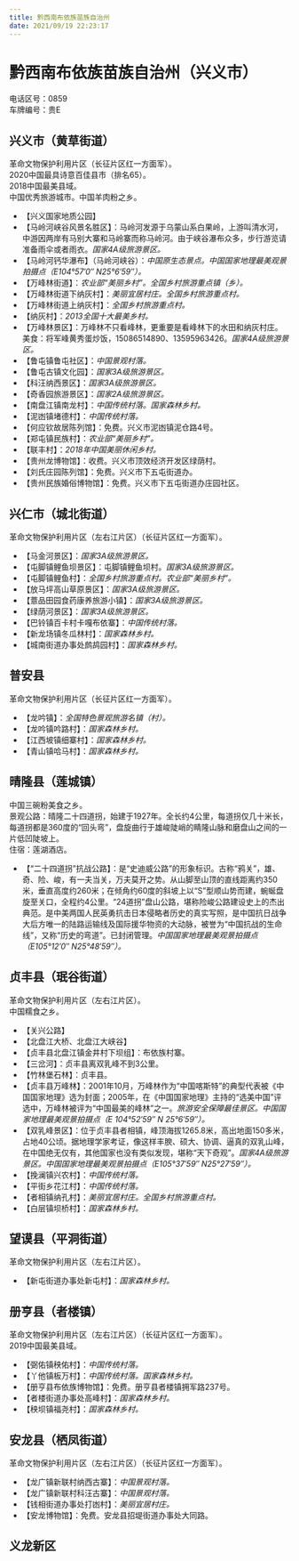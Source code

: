 ```yaml
---
title: 黔西南布依族苗族自治州  
date: 2021/09/19 22:23:17  
---
```

  
# 黔西南布依族苗族自治州（兴义市）  
电话区号：0859  
车牌编号：贵E  

## 兴义市（黄草街道）  
革命文物保护利用片区（长征片区红一方面军）。  
2020中国最具诗意百佳县市（排名65）。  
2018中国最美县域。  
中国优秀旅游城市。中国羊肉粉之乡。  
* 【兴义国家地质公园】  
* 【马岭河峡谷风景名胜区】：马岭河发源于乌蒙山系白果岭，上游叫清水河，中游因两岸有马别大寨和马岭寨而称马岭河。由于峡谷瀑布众多，步行游览请准备雨伞或者雨衣。*国家4A级旅游景区。*  
* 【马岭河钙华瀑布】（马岭河峡谷）：*中国原生态景点。中国国家地理最美观景拍摄点（E104°57′0″ N25°6′59″）。*  
* 【万峰林街道】：*农业部“美丽乡村”。全国乡村旅游重点镇（乡）。*  
* 【万峰林街道下纳灰村】：*美丽宜居村庄。全国乡村旅游重点村。*  
* 【万峰林街道上纳灰村】：*全国乡村旅游重点村。*  
* 【纳灰村】：*2013全国十大最美乡村。*  
* 【万峰林景区】：万峰林不只看峰林，更重要是看峰林下的水田和纳灰村庄。美食：将军峰黄秀蛋炒饭，15086514890、13595963426。*国家4A级旅游景区。*  
* 【鲁屯镇鲁屯社区】：*中国景观村落。*  
* 【鲁屯古镇文化园】：*国家3A级旅游景区。*  
* 【科汪纳西景区】：*国家3A级旅游景区。*  
* 【奇香园旅游景区】：*国家2A级旅游景区。*  
* 【南盘江镇南龙村】：*中国传统村落。国家森林乡村。*  
* 【泥凼镇堵德村】：*中国传统村落。*  
* 【何应钦故居陈列馆】：免费。兴义市泥凼镇泥仓路4号。  
* 【郑屯镇民族村】：*农业部“美丽乡村”。*  
* 【联丰村】：*2018年中国美丽休闲乡村。*  
* 【贵州龙博物馆】：收费。兴义市顶效经济开发区绿荫村。  
* 【刘氏庄园陈列馆】：免费。兴义市下五屯街道办。  
* 【贵州民族婚俗博物馆】：免费。兴义市下五屯街道办庄园社区。  

## 兴仁市（城北街道）  
革命文物保护利用片区（左右江片区）（长征片区红一方面军）。  
* 【马金河景区】：*国家3A级旅游景区。*  
* 【屯脚镇鲤鱼坝景区】：屯脚镇鲤鱼坝村。*国家3A级旅游景区。*  
* 【屯脚镇鲤鱼村】：*全国乡村旅游重点村。农业部“美丽乡村”。*  
* 【放马坪高山草原景区】：*国家3A级旅游景区。*  
* 【薏品田园食药康养旅游小镇】：*国家3A级旅游景区。*  
* 【绿荫河景区】：*国家3A级旅游景区。*  
* 【巴铃镇百卡村卡嘎布依寨】：*中国传统村落。*  
* 【新龙场镇冬瓜林村】：*国家森林乡村。*  
* 【城南街道办事处鹧鸪园村】：*国家森林乡村。*  

## 普安县  
革命文物保护利用片区（长征片区红一方面军）。  
* 【龙吟镇】：*全国特色景观旅游名镇（村）。*  
* 【龙吟镇吟路村】：*国家森林乡村。*  
* 【江西坡镇细寨村】：*国家森林乡村。*  
* 【青山镇哈马村】：*国家森林乡村。*  

## 晴隆县（莲城镇）  
中国三碗粉美食之乡。  
景观公路：晴隆二十四道拐，始建于1927年。全长约4公里，每道拐仅几十米长，每道拐都是360度的“回头弯”，盘旋曲行于雄峻陡峭的睛隆山脉和磨盘山之间的一片低凹陡坡上。  
住宿：莲湖酒店。  
* 【“二十四道拐”抗战公路】：是“史迪威公路”的形象标识。古称“鸦关”，雄、奇、险、峻，有一夫当关，万夫莫开之势。从山脚至山顶的直线距离约350米，垂直高度约260米；在倾角约60度的斜坡上以“S”型顺山势而建，蜿蜒盘旋至关口，全程约4公里。“24道拐”盘山公路，堪称险峻公路建设史上的杰出典范。是中美两国人民英勇抗击日本侵略者历史的真实写照，是中国抗日战争大后方唯一的陆路运输线及国际援华物资的大动脉，被誉为“中国抗战的生命线”，又称“历史的弯道”。已封闭管理。*中国国家地理最美观景拍摄点（E105°12′0″ N25°48′59″）。*  

## 贞丰县（珉谷街道）  
革命文物保护利用片区（左右江片区）。  
中国糯食之乡。  
* 【关兴公路】  
* 【北盘江大桥、北盘江大峡谷】  
* 【贞丰县北盘江镇金井村下坝组】：布依族村寨。  
* 【三岔河】：贞丰县离双乳峰不到3公里。  
* 【竹林堡石林】：贞丰县。  
* 【贞丰县万峰林】：2001年10月，万峰林作为“中国喀斯特”的典型代表被《中国国家地理》选为封面；2005年，在《中国国家地理》主持的“选美中国”评选中，万峰林被评为“中国最美的峰林”之一。*旅游安全保障最佳景区。中国国家地理最美观景拍摄点（E 104°52′59″ N 25°6′59″）。*  
* 【双乳峰景区】：位于贞丰县者相镇，峰顶海拔1265.8米，高出地面150多米，占地40公顷。据地理学家考证，像这样丰腴、硕大、协调、逼真的双乳山峰，在中国绝无仅有，其他国家也没有类似发现，堪称“天下奇观”。*国家4A级旅游景区。中国国家地理最美观景拍摄点（E105°37′59″ N25°27′59″）。*  
* 【挽澜镇兴农村】：*中国传统村落。*  
* 【平街乡花江村】：*中国传统村落。*  
* 【者相镇纳孔村】：*美丽宜居村庄。全国乡村旅游重点村。*  
* 【白层镇坝桥村】：*国家森林乡村。*  

## 望谟县（平洞街道）  
革命文物保护利用片区（左右江片区）。  
* 【新屯街道办事处新屯村】：*国家森林乡村。*  

## 册亨县（者楼镇）  
革命文物保护利用片区（左右江片区）（长征片区红一方面军）。  
2019中国最美县域。  
* 【弼佑镇秧佑村】：*中国传统村落。*  
* 【丫他镇板万村】：*中国传统村落。国家森林乡村。*  
* 【册亨县布依族博物馆】：免费。册亨县者楼镇拥军路237号。  
* 【者楼街道办事处高峰村】：*国家森林乡村。*  
* 【秧坝镇福尧村】：*国家森林乡村。*  

## 安龙县（栖凤街道）  
革命文物保护利用片区（左右江片区）（长征片区红一方面军）。  
* 【龙广镇新联村纳西古寨】：*中国景观村落。*  
* 【龙广镇新联村科汪古寨】：*中国景观村落。*  
* 【钱相街道办事处打凼村】：*美丽宜居村庄。*  
* 【安龙博物馆】：免费。安龙县招堤街道办事处大同路。  

## 义龙新区  
